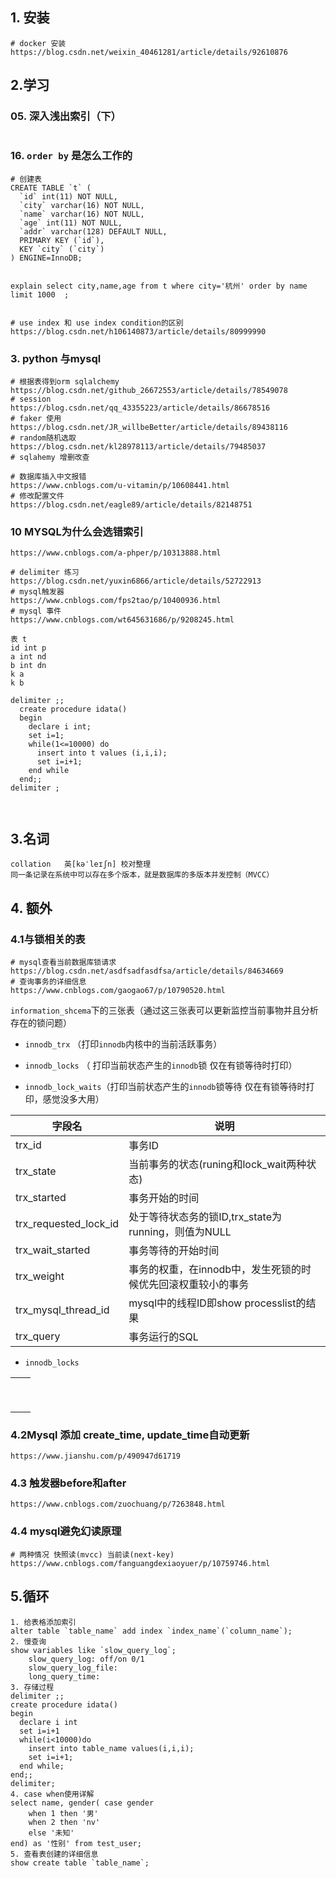 ## 1. 安装

```shell
# docker 安装
https://blog.csdn.net/weixin_40461281/article/details/92610876
```

## 2.学习

### 05.  深入浅出索引（下）

```shell

```

### 16. `order by` 是怎么工作的

```shell
# 创建表
CREATE TABLE `t` (
  `id` int(11) NOT NULL,
  `city` varchar(16) NOT NULL,
  `name` varchar(16) NOT NULL,
  `age` int(11) NOT NULL,
  `addr` varchar(128) DEFAULT NULL,
  PRIMARY KEY (`id`),
  KEY `city` (`city`)
) ENGINE=InnoDB;


explain select city,name,age from t where city='杭州' order by name limit 1000  ;


# use index 和 use index condition的区别
https://blog.csdn.net/h106140873/article/details/80999990
```

### 3. python 与mysql

```shell
# 根据表得到orm sqlalchemy
https://blog.csdn.net/github_26672553/article/details/78549078
# session
https://blog.csdn.net/qq_43355223/article/details/86678516
# faker 使用 
https://blog.csdn.net/JR_willbeBetter/article/details/89438116
# random随机选取
https://blog.csdn.net/kl28978113/article/details/79485037
# sqlahemy 增删改查

# 数据库插入中文报错
https://www.cnblogs.com/u-vitamin/p/10608441.html
# 修改配置文件
https://blog.csdn.net/eagle89/article/details/82148751
```

### 10 MYSQL为什么会选错索引

```shell
https://www.cnblogs.com/a-phper/p/10313888.html

# delimiter 练习
https://blog.csdn.net/yuxin6866/article/details/52722913
# mysql触发器
https://www.cnblogs.com/fps2tao/p/10400936.html
# mysql 事件
https://www.cnblogs.com/wt645631686/p/9208245.html

表 t
id int p
a int nd
b int dn
k a
k b

delimiter ;;
  create procedure idata()
  begin
    declare i int;
    set i=1;
    while(1<=10000) do
      insert into t values (i,i,i);
      set i=i+1;
    end while
  end;;
delimiter ;



```



## 3.名词

```shell
collation	英[kəˈleɪʃn] 校对整理
同一条记录在系统中可以存在多个版本，就是数据库的多版本并发控制（MVCC）
```

## 4. 额外



### 4.1与锁相关的表

```shell
# mysql查看当前数据库锁请求
https://blog.csdn.net/asdfsadfasdfsa/article/details/84634669
# 查询事务的详细信息
https://www.cnblogs.com/gaogao67/p/10790520.html
```

`information_shcema`下的三张表（通过这三张表可以更新监控当前事物并且分析存在的锁问题）

- `innodb_trx` （打印`innodb`内核中的当前活跃事务）
-  `innodb_locks` （ 打印当前状态产生的`innodb`锁 仅在有锁等待时打印）

- `innodb_lock_waits`（打印当前状态产生的`innodb`锁等待 仅在有锁等待时打印，感觉没多大用）



| 字段名                | 说明                                                         |
| --------------------- | ------------------------------------------------------------ |
| trx_id                | 事务ID                                                       |
| trx_state             | 当前事务的状态(runing和lock_wait两种状态)                    |
| trx_started           | 事务开始的时间                                               |
| trx_requested_lock_id | 处于等待状态务的锁ID,trx_state为running，则值为NULL          |
| trx_wait_started      | 事务等待的开始时间                                           |
| trx_weight            | 事务的权重，在innodb中，发生死锁的时候优先回滚权重较小的事务 |
| trx_mysql_thread_id   | mysql中的线程ID即show processlist的结果                      |
| trx_query             | 事务运行的SQL                                                |

- `innodb_locks` 

|      |      |
| ---- | ---- |
|      |      |
|      |      |
|      |      |
|      |      |
|      |      |
|      |      |
|      |      |
|      |      |
|      |      |

### 4.2Mysql 添加 create_time, update_time自动更新

```shell
https://www.jianshu.com/p/490947d61719
```

### 4.3 触发器before和after

```shell
https://www.cnblogs.com/zuochuang/p/7263848.html
```

### 4.4  mysql避免幻读原理

```shell
# 两种情况 快照读(mvcc) 当前读(next-key)
https://www.cnblogs.com/fanguangdexiaoyuer/p/10759746.html
```





## 5.循环

```shell
1. 给表格添加索引
alter table `table_name` add index `index_name`(`column_name`);
2. 慢查询
show variables like `slow_query_log`;
	slow_query_log: off/on 0/1
	slow_query_log_file:
	long_query_time:	
3. 存储过程
delimiter ;;
create procedure idata()
begin
  declare i int
  set i=i+1
  while(i<10000)do
    insert into table_name values(i,i,i);
    set i=i+1;
  end while;
end;;
delimiter;
4. case when使用详解
select name, gender( case gender
	when 1 then '男'
	when 2 then 'nv'
    else '未知'
end) as '性别' from test_user;
5. 查看表创建的详细信息
show create table `table_name`;
```



